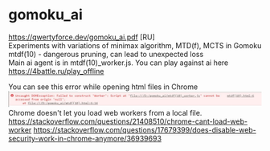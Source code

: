 # gomoku_ai
https://qwertyforce.dev/gomoku_ai.pdf [RU]<br>
Experiments with variations of minimax algorithm, MTD(f), MCTS in Gomoku  <br>
mtdf(10) - dangerous pruning, can lead to unexpected loss <br>
Main ai agent is in mtdf(10)_worker.js. You can play against ai here https://4battle.ru/play_offline

You can see this error while opening html files in Chrome <br>
![Alt text](./screenshots/1.JPG) <br>
Chrome doesn't let you load web workers from a local file.
https://stackoverflow.com/questions/21408510/chrome-cant-load-web-worker
https://stackoverflow.com/questions/17679399/does-disable-web-security-work-in-chrome-anymore/36939693
